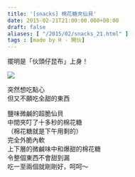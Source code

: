 ```yaml
---
title: '[snacks] 棉花糖夾仙貝'
date: 2015-02-21T21:00:00.000+08:00
draft: false
aliases: [ "/2015/02/snacks_21.html" ]
tags : [made by H - 開伙]
---
```


擺明是「伙頭仔昆布」上身！  

![](/images/marshmallowsenbei.jpg)

突然想吃點心  
但又不願吃全甜的東西  
  
鹽味微鹹的超脆仙貝  
中間夾叮了十多秒的棉花糖  
（棉花糖就是下午用剩的）  
完全外脆內軟  
上下層的微鹹味中和爆甜的棉花糖  
令整個東西不會甜到漏  
吃一至兩個就剛剛好，呵呵～
